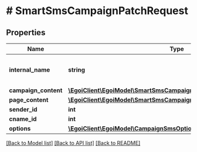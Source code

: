 # # SmartSmsCampaignPatchRequest

## Properties

Name | Type | Description | Notes
------------ | ------------- | ------------- | -------------
**internal_name** | **string** | SMS campaign internal name | [optional] 
**campaign_content** | [**\EgoiClient\EgoiModel\SmartSmsCampaignPatchRequestCampaignContent**](SmartSmsCampaignPatchRequestCampaignContent.md) |  | [optional] 
**page_content** | [**\EgoiClient\EgoiModel\SmartSmsCampaignPatchRequestPageContent**](SmartSmsCampaignPatchRequestPageContent.md) |  | [optional] 
**sender_id** | **int** |  | [optional] 
**cname_id** | **int** |  | [optional] 
**options** | [**\EgoiClient\EgoiModel\CampaignSmsOptions**](CampaignSmsOptions.md) |  | [optional] 

[[Back to Model list]](../../README.md#documentation-for-models) [[Back to API list]](../../README.md#documentation-for-api-endpoints) [[Back to README]](../../README.md)


